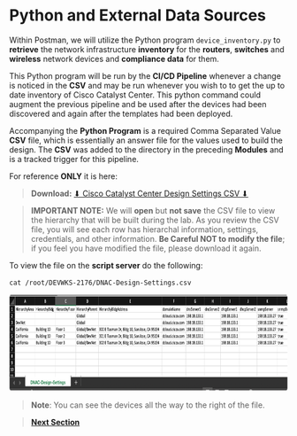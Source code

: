 # Python and External Data Sources

Within Postman, we will utilize the Python program `device_inventory.py` to **retrieve** the network infrastructure **inventory** for the **routers**, **switches** and **wireless** network devices and **compliance data** for them. 

This Python program will be run by the **CI/CD Pipeline** whenever a change is noticed in the **CSV** and may be run whenever you wish to to get the up to date inventory of Cisco Catalyst Center. This python command could augment the previous pipeline and be used after the devices had been discovered and again after the templates had been deployed.

Accompanying the **Python Program** is a required Comma Separated Value **CSV** file, which is essentially an answer file for the values used to build the design. The **CSV** was added to the directory in the preceding **Modules** and is a tracked trigger for this pipeline. 

For reference **ONLY** it is here:

> **Download:** <a href="https://minhaskamal.github.io/DownGit/#/home?url=https://github.com/kebaldwi/DNAC-TEMPLATES/tree/master/LABS/LAB-L-CICD-Orchestration/assets/csv/DNAC-Design-Settings.csv" target="_blank">⬇︎ Cisco Catalyst Center Design Settings CSV ⬇︎</a>

> **IMPORTANT NOTE:** We will **open** but **not save** the CSV file to view the hierarchy that will be built during the lab. 
  As you review the CSV file, you will see each row has hierarchal information, settings, credentials, and other information. **Be Careful NOT to modify the file**; if you feel you have modified the file, please download it again.

To view the file on the **script server** do the following:

```SHELL
cat /root/DEVWKS-2176/DNAC-Design-Settings.csv
```

<p align="center"><img src="./images/csv2.png" width="800" height="174.55"></p>

> **Note**: You can see the devices all the way to the right of the file.

> [**Next Section**](./03-pipeline.md)
